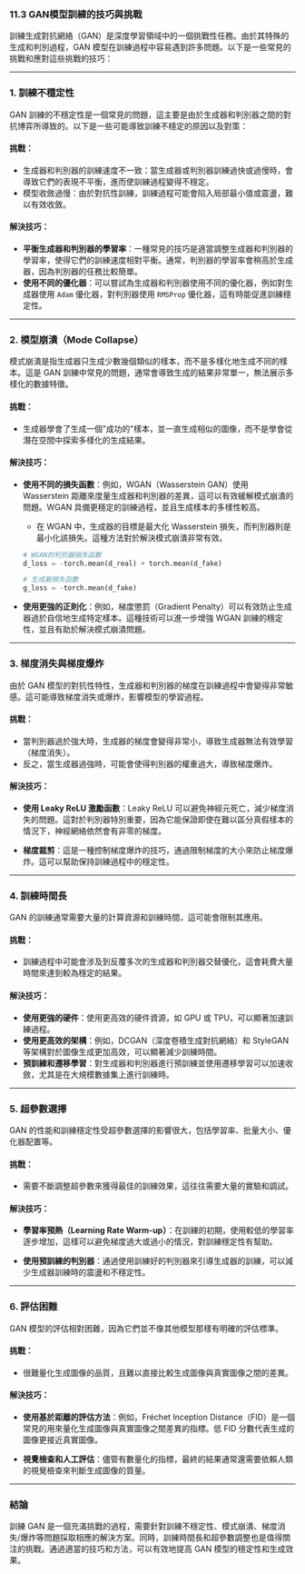 ### **11.3 GAN模型訓練的技巧與挑戰**

訓練生成對抗網絡（GAN）是深度學習領域中的一個挑戰性任務。由於其特殊的生成和判別過程，GAN 模型在訓練過程中容易遇到許多問題。以下是一些常見的挑戰和應對這些挑戰的技巧：

---

### **1. 訓練不穩定性**

GAN 訓練的不穩定性是一個常見的問題，這主要是由於生成器和判別器之間的對抗博弈所導致的。以下是一些可能導致訓練不穩定的原因以及對策：

#### **挑戰：**
- 生成器和判別器的訓練速度不一致：當生成器或判別器訓練過快或過慢時，會導致它們的表現不平衡，進而使訓練過程變得不穩定。
- 模型收斂過慢：由於對抗性訓練，訓練過程可能會陷入局部最小值或震盪，難以有效收斂。
  
#### **解決技巧：**
- **平衡生成器和判別器的學習率**：一種常見的技巧是適當調整生成器和判別器的學習率，使得它們的訓練速度相對平衡。通常，判別器的學習率會稍高於生成器，因為判別器的任務比較簡單。
- **使用不同的優化器**：可以嘗試為生成器和判別器使用不同的優化器，例如對生成器使用 `Adam` 優化器，對判別器使用 `RMSProp` 優化器，這有時能促進訓練穩定性。

---

### **2. 模型崩潰（Mode Collapse）**

模式崩潰是指生成器只生成少數幾個類似的樣本，而不是多樣化地生成不同的樣本。這是 GAN 訓練中常見的問題，通常會導致生成的結果非常單一，無法展示多樣化的數據特徵。

#### **挑戰：**
- 生成器學會了生成一個"成功的"樣本，並一直生成相似的圖像，而不是學會從潛在空間中探索多樣化的生成結果。

#### **解決技巧：**
- **使用不同的損失函數**：例如，WGAN（Wasserstein GAN）使用 Wasserstein 距離來度量生成器和判別器的差異，這可以有效緩解模式崩潰的問題。WGAN 具備更穩定的訓練過程，並且生成樣本的多樣性較高。
  
  - 在 WGAN 中，生成器的目標是最大化 Wasserstein 損失，而判別器則是最小化該損失。這種方法對於解決模式崩潰非常有效。

  ```python
  # WGAN的判別器損失函數
  d_loss = -torch.mean(d_real) + torch.mean(d_fake)
  
  # 生成器損失函數
  g_loss = -torch.mean(d_fake)
  ```

- **使用更強的正則化**：例如，梯度懲罰（Gradient Penalty）可以有效防止生成器過於自信地生成特定樣本。這種技術可以進一步增強 WGAN 訓練的穩定性，並且有助於解決模式崩潰問題。

---

### **3. 梯度消失與梯度爆炸**

由於 GAN 模型的對抗性特性，生成器和判別器的梯度在訓練過程中會變得非常敏感。這可能導致梯度消失或爆炸，影響模型的學習過程。

#### **挑戰：**
- 當判別器過於強大時，生成器的梯度會變得非常小，導致生成器無法有效學習（梯度消失）。
- 反之，當生成器過強時，可能會使得判別器的權重過大，導致梯度爆炸。

#### **解決技巧：**
- **使用 Leaky ReLU 激勵函數**：Leaky ReLU 可以避免神經元死亡，減少梯度消失的問題。這對於判別器特別重要，因為它能保證即使在難以區分真假樣本的情況下，神經網絡依然會有非零的梯度。
  
- **梯度裁剪**：這是一種控制梯度爆炸的技巧，通過限制梯度的大小來防止梯度爆炸。這可以幫助保持訓練過程中的穩定性。

---

### **4. 訓練時間長**

GAN 的訓練通常需要大量的計算資源和訓練時間，這可能會限制其應用。

#### **挑戰：**
- 訓練過程中可能會涉及到反覆多次的生成器和判別器交替優化，這會耗費大量時間來達到較為穩定的結果。

#### **解決技巧：**
- **使用更強的硬件**：使用更高效的硬件資源，如 GPU 或 TPU，可以顯著加速訓練過程。
- **使用更高效的架構**：例如，DCGAN（深度卷積生成對抗網絡）和 StyleGAN 等架構對於圖像生成更加高效，可以顯著減少訓練時間。
- **預訓練和遷移學習**：對生成器和判別器進行預訓練並使用遷移學習可以加速收斂，尤其是在大規模數據集上進行訓練時。

---

### **5. 超參數選擇**

GAN 的性能和訓練穩定性受超參數選擇的影響很大，包括學習率、批量大小、優化器配置等。

#### **挑戰：**
- 需要不斷調整超參數來獲得最佳的訓練效果，這往往需要大量的實驗和調試。

#### **解決技巧：**
- **學習率預熱（Learning Rate Warm-up）**：在訓練的初期，使用較低的學習率逐步增加，這樣可以避免梯度過大或過小的情況，對訓練穩定性有幫助。
  
- **使用預訓練的判別器**：通過使用訓練好的判別器來引導生成器的訓練，可以減少生成器訓練時的震盪和不穩定性。

---

### **6. 評估困難**

GAN 模型的評估相對困難，因為它們並不像其他模型那樣有明確的評估標準。

#### **挑戰：**
- 很難量化生成圖像的品質，且難以直接比較生成圖像與真實圖像之間的差異。

#### **解決技巧：**
- **使用基於距離的評估方法**：例如，Fréchet Inception Distance（FID）是一個常見的用來量化生成圖像與真實圖像之間差異的指標。低 FID 分數代表生成的圖像更接近真實圖像。
  
- **視覺檢查和人工評估**：儘管有數量化的指標，最終的結果通常還需要依賴人類的視覺檢查來判斷生成圖像的質量。

---

### **結論**

訓練 GAN 是一個充滿挑戰的過程，需要針對訓練不穩定性、模式崩潰、梯度消失/爆炸等問題採取相應的解決方案。同時，訓練時間長和超參數調整也是值得關注的挑戰。通過適當的技巧和方法，可以有效地提高 GAN 模型的穩定性和生成效果。